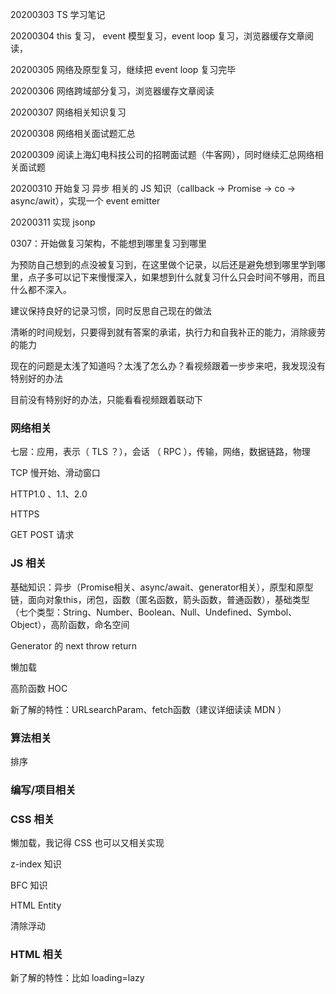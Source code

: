 20200303 TS 学习笔记

20200304 this 复习， event 模型复习，event loop 复习，浏览器缓存文章阅读，

20200305 网络及原型复习，继续把 event loop 复习完毕

20200306 网络跨域部分复习，浏览器缓存文章阅读

20200307 网络相关知识复习

20200308 网络相关面试题汇总

20200309 阅读上海幻电科技公司的招聘面试题（牛客网），同时继续汇总网络相关面试题

20200310 开始复习 异步 相关的 JS 知识（callback -> Promise -> co -> async/awit），实现一个 event  emitter

20200311 实现 jsonp 



0307：开始做复习架构，不能想到哪里复习到哪里

为预防自己想到的点没被复习到，在这里做个记录，以后还是避免想到哪里学到哪里，点子多可以记下来慢慢深入，如果想到什么就复习什么只会时间不够用，而且什么都不深入。

建议保持良好的记录习惯，同时反思自己现在的做法

清晰的时间规划，只要得到就有答案的承诺，执行力和自我补正的能力，消除疲劳的能力

现在的问题是太浅了知道吗？太浅了怎么办？看视频跟着一步步来吧，我发现没有特别好的办法

目前没有特别好的办法，只能看看视频跟着联动下

### 网络相关
七层：应用，表示（ TLS ？），会话 （ RPC ），传输，网络，数据链路，物理

TCP 慢开始、滑动窗口

HTTP1.0 、1.1、2.0

HTTPS

GET POST 请求



### JS 相关

基础知识：异步（Promise相关、async/await、generator相关），原型和原型链，面向对象this，闭包，函数（匿名函数，箭头函数，普通函数），基础类型（七个类型：String、Number、Boolean、Null、Undefined、Symbol、Object），高阶函数，命名空间

Generator 的 next throw return

懒加载

高阶函数 HOC

新了解的特性：URLsearchParam、fetch函数（建议详细读读 MDN ）

### 算法相关
排序

###  编写/项目相关



### CSS 相关
懒加载，我记得 CSS 也可以又相关实现

z-index 知识

BFC 知识

HTML Entity

清除浮动





### HTML 相关
新了解的特性：比如 loading=lazy



